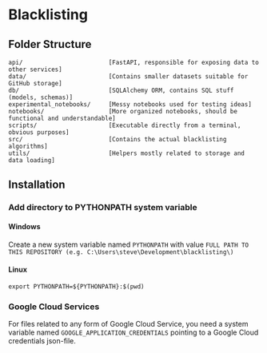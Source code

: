 # Blacklisting
## Folder Structure
```
api/                        [FastAPI, responsible for exposing data to other services]
data/                       [Contains smaller datasets suitable for GitHub storage]
db/                         [SQLAlchemy ORM, contains SQL stuff (models, schemas)]
experimental_notebooks/     [Messy notebooks used for testing ideas]
notebooks/                  [More organized notebooks, should be functional and understandable]
scripts/                    [Executable directly from a terminal, obvious purposes]
src/                        [Contains the actual blacklisting algorithms]
utils/                      [Helpers mostly related to storage and data loading]
```
## Installation
### Add directory to PYTHONPATH system variable
#### Windows
Create a new system variable named ```PYTHONPATH``` with value ```FULL PATH TO THIS REPOSITORY (e.g. C:\Users\steve\Development\blacklisting\)```
#### Linux
```export PYTHONPATH=${PYTHONPATH}:$(pwd)```
### Google Cloud Services
For files related to any form of Google Cloud Service, you need a system variable named ```GOOGLE_APPLICATION_CREDENTIALS``` pointing to a Google Cloud credentials json-file.
